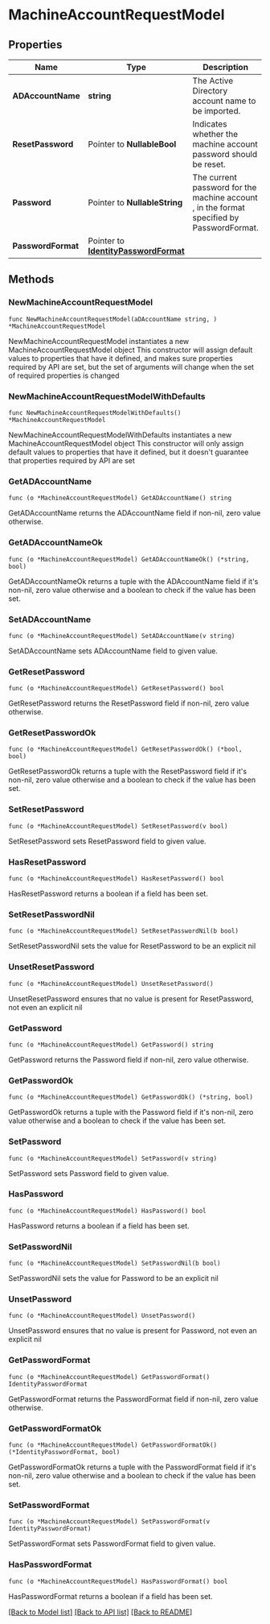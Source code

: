 # MachineAccountRequestModel

## Properties

Name | Type | Description | Notes
------------ | ------------- | ------------- | -------------
**ADAccountName** | **string** | The Active Directory account name to be imported. | 
**ResetPassword** | Pointer to **NullableBool** | Indicates whether the machine account password should be reset. | [optional] [default to true]
**Password** | Pointer to **NullableString** | The current password for the machine account , in the format specified by PasswordFormat. | [optional] 
**PasswordFormat** | Pointer to [**IdentityPasswordFormat**](IdentityPasswordFormat.md) |  | [optional] 

## Methods

### NewMachineAccountRequestModel

`func NewMachineAccountRequestModel(aDAccountName string, ) *MachineAccountRequestModel`

NewMachineAccountRequestModel instantiates a new MachineAccountRequestModel object
This constructor will assign default values to properties that have it defined,
and makes sure properties required by API are set, but the set of arguments
will change when the set of required properties is changed

### NewMachineAccountRequestModelWithDefaults

`func NewMachineAccountRequestModelWithDefaults() *MachineAccountRequestModel`

NewMachineAccountRequestModelWithDefaults instantiates a new MachineAccountRequestModel object
This constructor will only assign default values to properties that have it defined,
but it doesn't guarantee that properties required by API are set

### GetADAccountName

`func (o *MachineAccountRequestModel) GetADAccountName() string`

GetADAccountName returns the ADAccountName field if non-nil, zero value otherwise.

### GetADAccountNameOk

`func (o *MachineAccountRequestModel) GetADAccountNameOk() (*string, bool)`

GetADAccountNameOk returns a tuple with the ADAccountName field if it's non-nil, zero value otherwise
and a boolean to check if the value has been set.

### SetADAccountName

`func (o *MachineAccountRequestModel) SetADAccountName(v string)`

SetADAccountName sets ADAccountName field to given value.


### GetResetPassword

`func (o *MachineAccountRequestModel) GetResetPassword() bool`

GetResetPassword returns the ResetPassword field if non-nil, zero value otherwise.

### GetResetPasswordOk

`func (o *MachineAccountRequestModel) GetResetPasswordOk() (*bool, bool)`

GetResetPasswordOk returns a tuple with the ResetPassword field if it's non-nil, zero value otherwise
and a boolean to check if the value has been set.

### SetResetPassword

`func (o *MachineAccountRequestModel) SetResetPassword(v bool)`

SetResetPassword sets ResetPassword field to given value.

### HasResetPassword

`func (o *MachineAccountRequestModel) HasResetPassword() bool`

HasResetPassword returns a boolean if a field has been set.

### SetResetPasswordNil

`func (o *MachineAccountRequestModel) SetResetPasswordNil(b bool)`

 SetResetPasswordNil sets the value for ResetPassword to be an explicit nil

### UnsetResetPassword
`func (o *MachineAccountRequestModel) UnsetResetPassword()`

UnsetResetPassword ensures that no value is present for ResetPassword, not even an explicit nil
### GetPassword

`func (o *MachineAccountRequestModel) GetPassword() string`

GetPassword returns the Password field if non-nil, zero value otherwise.

### GetPasswordOk

`func (o *MachineAccountRequestModel) GetPasswordOk() (*string, bool)`

GetPasswordOk returns a tuple with the Password field if it's non-nil, zero value otherwise
and a boolean to check if the value has been set.

### SetPassword

`func (o *MachineAccountRequestModel) SetPassword(v string)`

SetPassword sets Password field to given value.

### HasPassword

`func (o *MachineAccountRequestModel) HasPassword() bool`

HasPassword returns a boolean if a field has been set.

### SetPasswordNil

`func (o *MachineAccountRequestModel) SetPasswordNil(b bool)`

 SetPasswordNil sets the value for Password to be an explicit nil

### UnsetPassword
`func (o *MachineAccountRequestModel) UnsetPassword()`

UnsetPassword ensures that no value is present for Password, not even an explicit nil
### GetPasswordFormat

`func (o *MachineAccountRequestModel) GetPasswordFormat() IdentityPasswordFormat`

GetPasswordFormat returns the PasswordFormat field if non-nil, zero value otherwise.

### GetPasswordFormatOk

`func (o *MachineAccountRequestModel) GetPasswordFormatOk() (*IdentityPasswordFormat, bool)`

GetPasswordFormatOk returns a tuple with the PasswordFormat field if it's non-nil, zero value otherwise
and a boolean to check if the value has been set.

### SetPasswordFormat

`func (o *MachineAccountRequestModel) SetPasswordFormat(v IdentityPasswordFormat)`

SetPasswordFormat sets PasswordFormat field to given value.

### HasPasswordFormat

`func (o *MachineAccountRequestModel) HasPasswordFormat() bool`

HasPasswordFormat returns a boolean if a field has been set.


[[Back to Model list]](../README.md#documentation-for-models) [[Back to API list]](../README.md#documentation-for-api-endpoints) [[Back to README]](../README.md)


